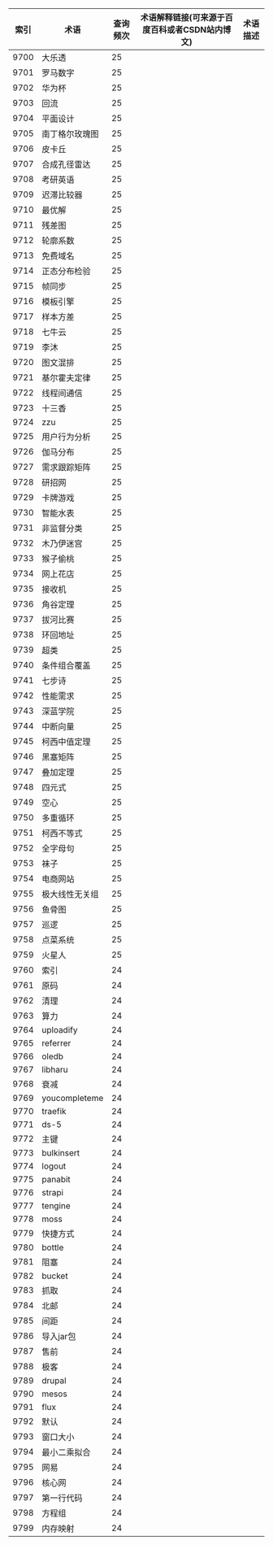 | 索引   | 术语            | 查询频次 | 术语解释链接(可来源于百度百科或者CSDN站内博文) | 术语描述 |
| ---- | ------------- | ---- | -------------------------- | ---- |
| 9700 | 大乐透           | 25   |                            |      |
| 9701 | 罗马数字          | 25   |                            |      |
| 9702 | 华为杯           | 25   |                            |      |
| 9703 | 回流            | 25   |                            |      |
| 9704 | 平面设计          | 25   |                            |      |
| 9705 | 南丁格尔玫瑰图       | 25   |                            |      |
| 9706 | 皮卡丘           | 25   |                            |      |
| 9707 | 合成孔径雷达        | 25   |                            |      |
| 9708 | 考研英语          | 25   |                            |      |
| 9709 | 迟滞比较器         | 25   |                            |      |
| 9710 | 最优解           | 25   |                            |      |
| 9711 | 残差图           | 25   |                            |      |
| 9712 | 轮廓系数          | 25   |                            |      |
| 9713 | 免费域名          | 25   |                            |      |
| 9714 | 正态分布检验        | 25   |                            |      |
| 9715 | 帧同步           | 25   |                            |      |
| 9716 | 模板引擎          | 25   |                            |      |
| 9717 | 样本方差          | 25   |                            |      |
| 9718 | 七牛云           | 25   |                            |      |
| 9719 | 李沐            | 25   |                            |      |
| 9720 | 图文混排          | 25   |                            |      |
| 9721 | 基尔霍夫定律        | 25   |                            |      |
| 9722 | 线程间通信         | 25   |                            |      |
| 9723 | 十三香           | 25   |                            |      |
| 9724 | zzu           | 25   |                            |      |
| 9725 | 用户行为分析        | 25   |                            |      |
| 9726 | 伽马分布          | 25   |                            |      |
| 9727 | 需求跟踪矩阵        | 25   |                            |      |
| 9728 | 研招网           | 25   |                            |      |
| 9729 | 卡牌游戏          | 25   |                            |      |
| 9730 | 智能水表          | 25   |                            |      |
| 9731 | 非监督分类         | 25   |                            |      |
| 9732 | 木乃伊迷宫         | 25   |                            |      |
| 9733 | 猴子偷桃          | 25   |                            |      |
| 9734 | 网上花店          | 25   |                            |      |
| 9735 | 接收机           | 25   |                            |      |
| 9736 | 角谷定理          | 25   |                            |      |
| 9737 | 拔河比赛          | 25   |                            |      |
| 9738 | 环回地址          | 25   |                            |      |
| 9739 | 超类            | 25   |                            |      |
| 9740 | 条件组合覆盖        | 25   |                            |      |
| 9741 | 七步诗           | 25   |                            |      |
| 9742 | 性能需求          | 25   |                            |      |
| 9743 | 深蓝学院          | 25   |                            |      |
| 9744 | 中断向量          | 25   |                            |      |
| 9745 | 柯西中值定理        | 25   |                            |      |
| 9746 | 黑塞矩阵          | 25   |                            |      |
| 9747 | 叠加定理          | 25   |                            |      |
| 9748 | 四元式           | 25   |                            |      |
| 9749 | 空心            | 25   |                            |      |
| 9750 | 多重循环          | 25   |                            |      |
| 9751 | 柯西不等式         | 25   |                            |      |
| 9752 | 全字母句          | 25   |                            |      |
| 9753 | 袜子            | 25   |                            |      |
| 9754 | 电商网站          | 25   |                            |      |
| 9755 | 极大线性无关组       | 25   |                            |      |
| 9756 | 鱼骨图           | 25   |                            |      |
| 9757 | 巡逻            | 25   |                            |      |
| 9758 | 点菜系统          | 25   |                            |      |
| 9759 | 火星人           | 25   |                            |      |
| 9760 | 索引            | 24   |                            |      |
| 9761 | 原码            | 24   |                            |      |
| 9762 | 清理            | 24   |                            |      |
| 9763 | 算力            | 24   |                            |      |
| 9764 | uploadify     | 24   |                            |      |
| 9765 | referrer      | 24   |                            |      |
| 9766 | oledb         | 24   |                            |      |
| 9767 | libharu       | 24   |                            |      |
| 9768 | 衰减            | 24   |                            |      |
| 9769 | youcompleteme | 24   |                            |      |
| 9770 | traefik       | 24   |                            |      |
| 9771 | ds-5          | 24   |                            |      |
| 9772 | 主键            | 24   |                            |      |
| 9773 | bulkinsert    | 24   |                            |      |
| 9774 | logout        | 24   |                            |      |
| 9775 | panabit       | 24   |                            |      |
| 9776 | strapi        | 24   |                            |      |
| 9777 | tengine       | 24   |                            |      |
| 9778 | moss          | 24   |                            |      |
| 9779 | 快捷方式          | 24   |                            |      |
| 9780 | bottle        | 24   |                            |      |
| 9781 | 阻塞            | 24   |                            |      |
| 9782 | bucket        | 24   |                            |      |
| 9783 | 抓取            | 24   |                            |      |
| 9784 | 北邮            | 24   |                            |      |
| 9785 | 间距            | 24   |                            |      |
| 9786 | 导入jar包        | 24   |                            |      |
| 9787 | 售前            | 24   |                            |      |
| 9788 | 极客            | 24   |                            |      |
| 9789 | drupal        | 24   |                            |      |
| 9790 | mesos         | 24   |                            |      |
| 9791 | flux          | 24   |                            |      |
| 9792 | 默认            | 24   |                            |      |
| 9793 | 窗口大小          | 24   |                            |      |
| 9794 | 最小二乘拟合        | 24   |                            |      |
| 9795 | 网易            | 24   |                            |      |
| 9796 | 核心网           | 24   |                            |      |
| 9797 | 第一行代码         | 24   |                            |      |
| 9798 | 方程组           | 24   |                            |      |
| 9799 | 内存映射          | 24   |                            |      |
